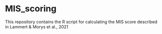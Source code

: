 # MIS_scoring
This repository contains the R script for calculating the MIS score described in Lammert &amp; Morys et al., 2021
